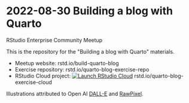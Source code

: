 # 2022-08-30 Building a blog with Quarto

RStudio Enterprise Community Meetup

This is the repository for the "Building a blog with Quarto" materials.

* Meetup website: rstd.io/build-quarto-blog
* Exercise repository: rstd.io/quarto-blog-exercise-repo
* RStudio Cloud project: <a href="https://rstudio.cloud/project/4404816" target="_blank"><img src="https://img.shields.io/badge/launch-cloud-75aadb?logo=rstudio" alt="Launch RStudio Cloud"></a> rstd.io/quarto-blog-exercise-cloud

Illustrations attributed to Open AI [DALL-E](https://openai.com/blog/dall-e/) and [RawPixel](https://www.rawpixel.com/).
